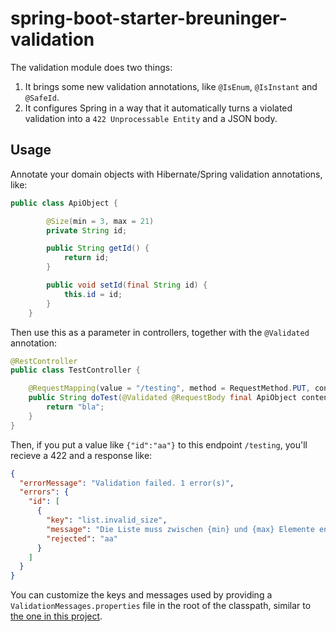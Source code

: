 # spring-boot-starter-breuninger-validation

The validation module does two things:

1. It brings some new validation annotations, like `@IsEnum`, `@IsInstant` and `@SafeId`.
2. It configures Spring in a way that it automatically turns a violated validation into a `422 Unprocessable Entity` and a JSON body.

## Usage

Annotate your domain objects with Hibernate/Spring validation annotations, like:

```java
public class ApiObject {

        @Size(min = 3, max = 21)
        private String id;

        public String getId() {
            return id;
        }

        public void setId(final String id) {
            this.id = id;
        }
    }
```

Then use this as a parameter in controllers, together with the `@Validated` annotation:

```java
@RestController
public class TestController {

    @RequestMapping(value = "/testing", method = RequestMethod.PUT, consumes = APPLICATION_JSON_VALUE, produces = APPLICATION_JSON_VALUE)
    public String doTest(@Validated @RequestBody final ApiObject content) {
        return "bla";
    }
}
```

Then, if you put a value like `{"id":"aa"}` to this endpoint `/testing`, you'll recieve a 422 and a response like:
```json
{
  "errorMessage": "Validation failed. 1 error(s)",
  "errors": {
    "id": [
      {
        "key": "list.invalid_size",
        "message": "Die Liste muss zwischen {min} und {max} Elemente enthalten.",
        "rejected": "aa"
      }
    ]
  }
}
```

You can customize the keys and messages used by providing a `ValidationMessages.properties` file in the root of the classpath,
similar to [the one in this project](https://github.com/e-breuninger/spring-boot-starter-breuninger/blob/master/spring-boot-starter-breuninger-validation/src/main/resources/ValidationMessages.properties).
